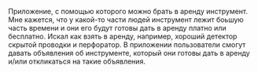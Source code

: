 Приложение, с помощью которого можно брать в аренду инструмент. Мне кажется, что у какой-то части людей инструмент лежит боьшую часть времени и они его будут готовы дать в аренду платно или бесплатно. Искал как взять в аренду, например, хороший детектор скрытой проводки и перфоратор. В приложении пользователи смогут давать объявления об инструменте, который они готовы дать в аренду и/или откликаться на такие объявления.

